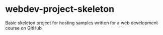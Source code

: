 # webdev-project-skeleton
Basic skeleton project for hosting samples written for a web development course on GitHub
